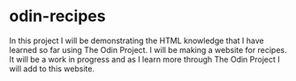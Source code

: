 # odin-recipes
In this project I will be demonstrating the HTML knowledge that I have learned so far using The Odin Project. I will be making a website for recipes. 
It will be a work in progress and as I learn more through The Odin Project I will add to this website. 